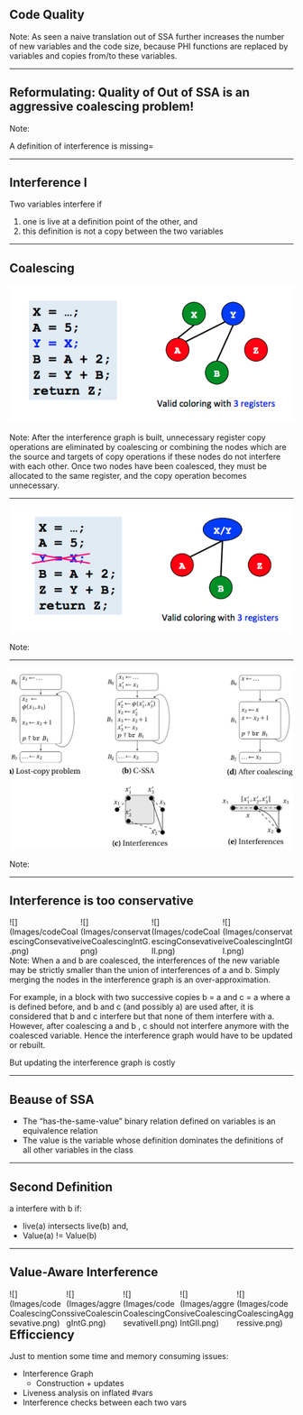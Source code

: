 ## Code Quality

Note:
As seen a naive translation out of SSA further increases the number of new variables and the code size, 
because PHI functions are replaced by variables and copies from/to these variables.

---

## Reformulating: Quality of Out of SSA is an aggressive **coalescing** problem! 

Note:

A definition of interference is missing=

---

## Interference I

Two variables interfere if 
1. one is live at a definition point of the other, and 
2. this definition is not a copy between the two variables

---

## Coalescing

![](Images/notCoalescing.png) <!-- .element height="20%" width="85%" style="background:none; border:none; box-shadow:none;"-->

Note:
After the interference graph is built, unnecessary
register copy operations are eliminated by coalescing
or combining the nodes which are the source and targets
of copy operations if these nodes do not interfere with each other.
Once two nodes have been coalesced, they must be allocated to the same 
register, and the copy operation becomes unnecessary.

---

![](Images/Coalescing.png) <!-- .element height="20%" width="85%" style="background:none; border:none; box-shadow:none;"-->

Note:

---

![](Images/coalescingII.png) <!-- .element height="20%" width="85%" style="background:none; border:none; box-shadow:none;"-->

Note:

---

## Interference is too conservative
<div style="float: left; width: 25%">
![](Images/codeCoalescingConsevative.png) <!-- .element height="40%" style="background:none; border:none; box-shadow:none;"-->
</div> <!-- .element: class="fragment" -->
<div style="float: left; width: 25%">
![](Images/conservativeCoalescingIntG.png) <!-- .element height="30%" style="background:none; border:none; box-shadow:none;"-->
</div> <!-- .element: class="fragment" -->
<div style="float: left; width: 25%">
![](Images/codeCoalescingConsevativeII.png) <!-- .element height="40%" style="background:none; border:none; box-shadow:none;"-->
</div> <!-- .element: class="fragment" -->
<div style="float: left; width: 25%">
![](Images/conservativeCoalescingIntGII.png) <!-- .element height="10%" style="background:none; border:none; box-shadow:none;"-->
</div> <!-- .element: class="fragment" -->

Note:
When a and b are coalesced, the interferences of the new variable may be strictly smaller than the union of interferences of a and b. Simply merging the nodes in the interference graph is an over-approximation. 

For example, in a block with two successive copies b = a and c = a where a is defined before, and b and c (and possibly a) are used after, it is considered that b and c interfere but that none of them interfere with a. However, after coalescing a and b , c should not interfere anymore with the coalesced variable. Hence the interference graph would have to be updated or rebuilt.

But updating the interference graph is costly

---

## Beause of SSA

- The “has-the-same-value” binary relation defined on variables is an equivalence relation <!-- .element: class="fragment" -->
- The value is the variable whose definition dominates the definitions of all other variables in the class <!-- .element: class="fragment" -->

---

## Second Definition

a interfere with b if: 
- live(a) intersects live(b) and,
- Value(a) != Value(b)

---

## Value-Aware Interference

<div style="float: left; width: 20%">
![](Images/codeCoalescingConsevative.png) <!-- .element height="40%" style="background:none; border:none; box-shadow:none;"-->
</div> <!-- .element: class="fragment" -->
<div style="float: left; width: 20%">
![](Images/aggressiveCoalescingIntG.png) <!-- .element height="30%" style="background:none; border:none; box-shadow:none;"-->
</div> <!-- .element: class="fragment" -->
<div style="float: left; width: 20%">
![](Images/codeCoalescingConsevativeII.png) <!-- .element height="40%" style="background:none; border:none; box-shadow:none;"-->
</div> <!-- .element: class="fragment" -->
<div style="float: left; width: 20%">
![](Images/aggresiveCoalescingIntGII.png) <!-- .element height="10%" style="background:none; border:none; box-shadow:none;"-->
</div> <!-- .element: class="fragment" -->
<div style="float: left; width: 20%">
![](Images/codeCoalescingAggressive.png) <!-- .element height="10%" style="background:none; border:none; box-shadow:none;"-->
</div> <!-- .element: class="fragment" -->

---

## Efficciency

Just to mention some time and memory consuming issues: <!-- .element: class="fragment" -->

- Interference Graph    <!-- .element: class="fragment" -->
    - Construction + updates <!-- .element: class="fragment" -->
- Liveness analysis on inflated #vars <!-- .element: class="fragment" -->
- Interference checks between each two vars <!-- .element: class="fragment" -->     

